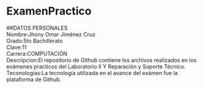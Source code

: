 # ExamenPractico
##DATOS PERSONALES<br>
Nombre:Jhony Omar Jiménez Cruz<br>
Grado:5to Bachillerato<br>
Clave:11<br>
Carrera:COMPUTACIÓN<br>
Descripcion:El repositorio de Github contiene los archivos realizados en los exámenes practicos del Laboratorio II Y Reparación y Soporte Técnico.<br>
Teconologias:La tecnología utilizada en el avance del exámen fue la plataforma de Github.<br>
